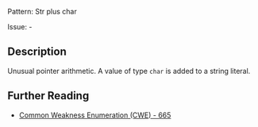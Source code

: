 Pattern: Str plus char

Issue: -

## Description

Unusual pointer arithmetic. A value of type `char` is added to a string literal.

## Further Reading

* [Common Weakness Enumeration (CWE) - 665](https://cwe.mitre.org/data/definitions/665.html)